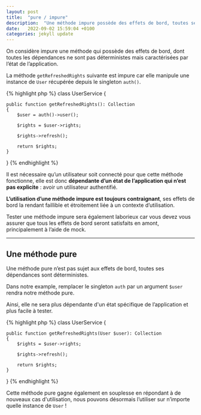```yaml
---
layout: post
title:  "pure / impure"
description:  "Une méthode impure possède des effets de bord, toutes ses dépendances ne sont pas déterministes mais caractérisées par l’état de l’application."
date:   2022-09-02 15:59:04 +0100
categories: jekyll update
---
```


On considère impure une méthode qui possède des effets de bord, dont toutes les dépendances ne sont pas déterministes mais caractérisées par l’état de l’application.

La méthode `getRefreshedRights` suivante est impure car elle manipule une instance de `User` récupérée depuis le singleton `auth()`.

{% highlight php %}
class UserService {

    public function getRefreshedRights(): Collection
    {
        $user = auth()->user();

        $rights = $user->rights;

        $rights->refresh();

        return $rights;
    }
}
{% endhighlight %}

Il est nécessaire qu’un utilisateur soit connecté pour que cette méthode fonctionne, elle est donc **dépendante d’un état de l’application qui n’est pas explicite** : avoir un utilisateur authentifié.

**L’utilisation d’une méthode impure est toujours contraignant**, ses effets de bord la rendant faillible et étroitement liée à un contexte d’utilisation.

Tester une méthode impure sera également laborieux car vous devez vous assurer que tous les effets de bord seront satisfaits en amont, principalement à l’aide de mock.

<hr>

## Une méthode pure

Une méthode pure n’est pas sujet aux effets de bord, toutes ses dépendances sont déterministes.

Dans notre example, remplacer le singleton `auth` par un argument `$user` rendra notre méthode pure.

Ainsi, elle ne sera plus dépendante d'un état spécifique de l’application et plus facile à tester.

{% highlight php %}
class UserService {

    public function getRefreshedRights(User $user): Collection
    {
        $rights = $user->rights;

        $rights->refresh();

        return $rights;
    }
}
{% endhighlight %}

Cette méthode pure gagne également en souplesse en répondant à de nouveaux cas d'utilisation, nous pouvons désormais l’utiliser sur n’importe quelle instance de `User` !
